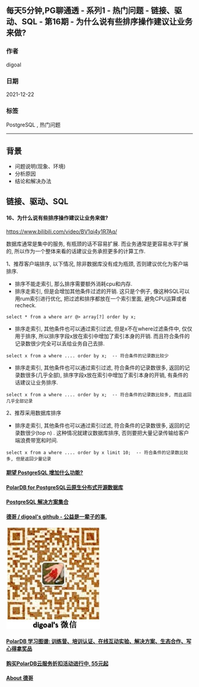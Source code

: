 ## 每天5分钟,PG聊通透 - 系列1 - 热门问题 - 链接、驱动、SQL - 第16期 - 为什么说有些排序操作建议让业务来做?     
                                          
### 作者                                          
digoal                                          
                                          
### 日期                                          
2021-12-22                              
                                          
### 标签                                       
PostgreSQL , 热门问题                       
                                        
----                     
                                        
## 背景                     
- 问题说明(现象、环境)    
- 分析原因    
- 结论和解决办法    
                  
## 链接、驱动、SQL                   
                  
#### 16、为什么说有些排序操作建议让业务来做?     
https://www.bilibili.com/video/BV1qi4y1R7Aq/   
  
数据库通常是集中的服务, 有瓶颈的话不容易扩展. 而业务通常是更容易水平扩展的, 所以作为一个整体来看的话建议业务承担更多的计算工作.    
      
1、推荐客户端排序, 以下情况, 除非数据库没有成为瓶颈, 否则建议优化为客户端排序.   
- 排序不能走索引, 那么排序需要额外消耗cpu和内存.       
- 排序走索引, 但是会增加其他条件过滤的开销. 这只是个例子, 像这种SQL可以用rum索引进行优化, 把过滤和排序都放在一个索引里面, 避免CPU运算或者recheck.    
```  
select * from a where arr @> array[?] order by x;   
```  
- 排序走索引, 其他条件也可以通过索引过滤, 但是x不在where过滤条件中, 仅仅用于排序, 所以排序字段x放在索引中增加了索引本身的开销. 而且符合条件的记录数很少完全可以丢给业务自己去排.   
```  
select x from a where .... order by x;  -- 符合条件的记录数比较少   
```  
- 排序走索引, 其他条件也可以通过索引过滤, 符合条件的记录数很多, 返回的记录数很多(几乎全部), 排序字段x放在索引中增加了索引本身的开销, 有条件的话建议让业务排序.    
```  
select x from a where .... order by x;  -- 符合条件的记录数比较多, 而且返回几乎全部记录    
```  
  
2、推荐采用数据库排序  
- 排序走索引, 其他条件也可以通过索引过滤, 符合条件的记录数很多, 返回的记录数很少(top n) . 这种情况就建议数据库排序, 否则要把大量记录传输给客户端浪费带宽和时间.     
```  
select x from a where .... order by x limit 10;  -- 符合条件的记录数比较多, 但是返回少量记录  
```  
    
  
#### [期望 PostgreSQL 增加什么功能?](https://github.com/digoal/blog/issues/76 "269ac3d1c492e938c0191101c7238216")
  
  
#### [PolarDB for PostgreSQL云原生分布式开源数据库](https://github.com/ApsaraDB/PolarDB-for-PostgreSQL "57258f76c37864c6e6d23383d05714ea")
  
  
#### [PostgreSQL 解决方案集合](https://yq.aliyun.com/topic/118 "40cff096e9ed7122c512b35d8561d9c8")
  
  
#### [德哥 / digoal's github - 公益是一辈子的事.](https://github.com/digoal/blog/blob/master/README.md "22709685feb7cab07d30f30387f0a9ae")
  
  
![digoal's wechat](../pic/digoal_weixin.jpg "f7ad92eeba24523fd47a6e1a0e691b59")
  
  
#### [PolarDB 学习图谱: 训练营、培训认证、在线互动实验、解决方案、生态合作、写心得拿奖品](https://www.aliyun.com/database/openpolardb/activity "8642f60e04ed0c814bf9cb9677976bd4")
  
  
#### [购买PolarDB云服务折扣活动进行中, 55元起](https://www.aliyun.com/activity/new/polardb-yunparter?userCode=bsb3t4al "e0495c413bedacabb75ff1e880be465a")
  
  
#### [About 德哥](https://github.com/digoal/blog/blob/master/me/readme.md "a37735981e7704886ffd590565582dd0")
  
